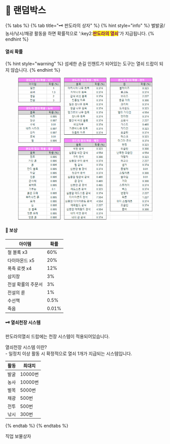 # 🎁 랜덤박스

{% tabs %}
{% tab title="🗝️ 판도라의 상자" %}
{% hint style="info" %}
벌발굴/농사/낚시/채광 활동을 하면 확률적으로  ':key2:<mark style="color:purple;">**판도라의 열쇠**</mark>'가 지급됩니다.
{% endhint %}

#### 열쇠 확률

{% hint style="warning" %}
섬세한 손길 인챈트가 되어있는 도구는 열쇠 드랍이 되지 않습니다.
{% endhint %}

<figure><img src="../../.gitbook/assets/k5napandora_key_chance.png" alt=""><figcaption></figcaption></figure>

#### 🎁 보상

| 아이템        | 확률    |
| ---------- | ----- |
| 철 블록 x3    | 60%   |
| 다이아몬드 x5   | 20%   |
| 폭죽 로켓 x4   | 12%   |
| 삼지창        | 3%    |
| 전설 확률의 주문서 | 3%    |
| 전설의 룬      | 1%    |
| 수선책        | 0.5%  |
| 죽음         | 0.01% |

#### 🗝️ 열쇠천장 시스템

판도라의열쇠 드랍에는 천장 시스템이 적용되어있습니다.

열쇠천장 시스템 이란? \
\-  일정치 이상 활동 시 확정적으로 열쇠 1개가 지급되는 시스템입니다.

| 활동 | 최대치    |
| -- | ------ |
| 발굴 | 10000번 |
| 농사 | 10000번 |
| 벌목 | 5000번  |
| 채광 | 500번   |
| 전투 | 500번   |
| 낚시 | 300번   |
{% endtab %}
{% endtabs %}

직업 보물상자
